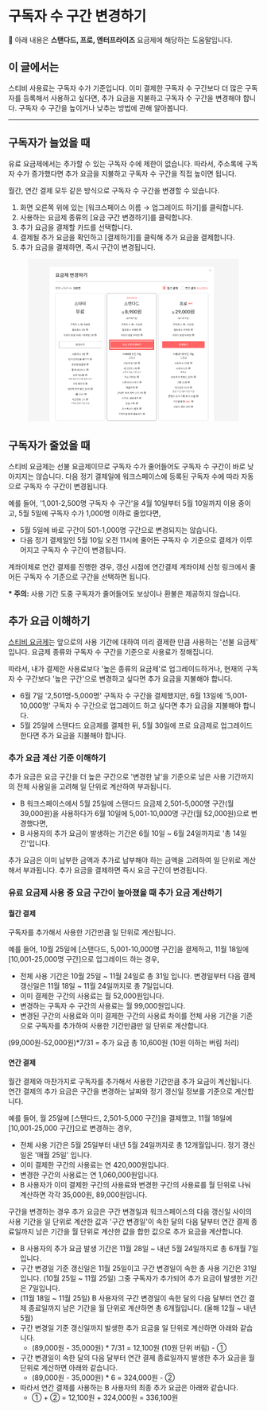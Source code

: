 # 구독자 수 구간 변경하기

💬 아래 내용은 **스탠다드, 프로, 엔터프라이즈** 요금제에 해당하는 도움말입니다.&#x20;

## 이 글에서는

스티비 사용료는 구독자 수가 기준입니다. 이미 결제한 구독자 수 구간보다 더 많은 구독자를 등록해서 사용하고 싶다면, 추가 요금을 지불하고 구독자 수 구간을 변경해야 합니다. 구독자 수 구간을 높이거나 낮추는 방법에 관해 알아봅니다.

***

## 구독자가 늘었을 때

유료 요금제에서는 추가할 수 있는 구독자 수에 제한이 없습니다. 따라서, 주소록에 구독자 수가 증가했다면 추가 요금을 지불하고 구독자 수 구간을 직접 높이면 됩니다.

월간, 연간 결제 모두 같은 방식으로 구독자 수 구간을 변경할 수 있습니다.&#x20;

1. 화면 오른쪽 위에 있는 \[워크스페이스 이름 → 업그레이드 하기]를 클릭합니다.
2. 사용하는 요금제 종류의 \[요금 구간 변경하기]를 클릭합니다.
3. 추가 요금을 결제할 카드를 선택합니다.
4. 결제될 추가 요금을 확인하고 \[결제하기]를 클릭해 추가 요금을 결제합니다.
5. 추가 요금을 결제하면, 즉시 구간이 변경됩니다.

<figure><img src="../../.gitbook/assets/image (90).png" alt=""><figcaption></figcaption></figure>



## 구독자가 줄었을 때

스티비 요금제는 선불 요금제이므로 구독자 수가 줄어들어도 구독자 수 구간이 바로 낮아지지는 않습니다. 다음 정기 결제일에 워크스페이스에 등록된 구독자 수에 따라 자동으로 구독자 수 구간이 변경됩니다.

예를 들어, '1,001-2,500명 구독자 수 구간'을 4월 10일부터 5월 10일까지 이용 중이고, 5월 5일에 구독자 수가 1,000명 이하로 줄었다면,&#x20;

* 5월 5일에 바로 구간이 501-1,000명 구간으로 변경되지는 않습니다.&#x20;
* 다음 정기 결제일인 5월 10일 오전 11시에 줄어든 구독자 수 기준으로 결제가 이루어지고 구독자 수 구간이 변경됩니다.&#x20;

계좌이체로 연간 결제를 진행한 경우, 갱신 시점에 연간결제 계좌이체 신청 링크에서 줄어든 구독자 수 기준으로 구간을 선택하면 됩니다.

**\* 주의:** 사용 기간 도중 구독자가 줄어들어도 보상이나 환불은 제공하지 않습니다.&#x20;



## 추가 요금 이해하기

[스티비 요금제](../understanding/features.md)는 앞으로의 사용 기간에 대하여 미리 결제한 만큼 사용하는 '선불 요금제' 입니다. 요금제 종류와 구독자 수 구간을 기준으로 사용료가 정해집니다.&#x20;

따라서, 내가 결제한 사용료보다 '높은 종류의 요금제'로 업그레이드하거나, 현재의 구독자 수 구간보다 '높은 구간'으로 변경하고 싶다면 추가 요금을 지불해야 합니다.&#x20;

* &#x20;6월 7일 '2,501명-5,000명' 구독자 수 구간을 결제했지만, 6월 13일에 '5,001-10,000명' 구독자 수 구간으로 업그레이드 하고 싶다면 추가 요금을 지불해야 합니다.
* 5월 25일에 스탠다드 요금제를 결제한 뒤, 5월 30일에 프로 요금제로 업그레이드 한다면 추가 요금을 지불해야 합니다.



### 추가 요금 계산 기준 이해하기

추가 요금은 요금 구간을 더 높은 구간으로 '변경한 날'을 기준으로 남은 사용 기간까지의 전체 사용일을 고려해 일 단위로 계산하여 부과됩니다.

* B 워크스페이스에서 5월 25일에 스탠다드 요금제 2,501-5,000명 구간(월 39,000원)을 사용하다가 6월 10일에 5,001-10,000명 구간(월 52,000원)으로 변경했다면,&#x20;
* B 사용자의 추가 요금이 발생하는 기간은 6월 10일 \~ 6월 24일까지로 '총 14일간'입니다.

추가 요금은 이미 납부한 금액과 추가로 납부해야 하는 금액을 고려하여 일 단위로 계산해서 부과됩니다. 추가 요금을 결제하면 즉시 요금 구간이 변경됩니다.



### 유료 요금제 사용 중 요금 구간이 높아졌을 때 추가 요금 계산하기

#### **월간 결제**

구독자를 추가해서 사용한 기간만큼 일 단위로 계산됩니다.&#x20;

예를 들어, 10월 25일에 \[스탠다드, 5,001-10,000명 구간]을 결제하고, 11월 18일에 \[10,001-25,000명 구간]으로 업그레이드 하는 경우,

* 전체 사용 기간은 10월 25일 \~ 11월 24일로 총 31일 입니다. 변경일부터 다음 결제 갱신일은 11월 18일 \~ 11월 24일까지로 총 7일입니다.
* 이미 결제한 구간의 사용료는 월 52,000원입니다.&#x20;
* 변경하는 구독자 수 구간의 사용료는 월 99,000원입니다.&#x20;
* 변경된 구간의 사용료와 이미 결제한 구간의 사용료 차이를 전체 사용 기간을 기준으로 구독자를 추가하여 사용한 기간만큼만 일 단위로 계산합니다.&#x20;

(99,000원-52,000원)\*7/31 = 추가 요금 총 10,600원 (10원 이하는 버림 처리)&#x20;



#### **연간 결제**

월간 결제와 마찬가지로 구독자를 추가해서 사용한 기간만큼 추가 요금이 계산됩니다. 연간 결제의 추가 요금은 구간을 변경하는 날짜와 정기 갱신일 정보를 기준으로 계산합니다.&#x20;

예를 들어, 월 25일에 \[스탠다드, 2,501-5,000 구간]을 결제했고, 11월 18일에 \[10,001-25,000 구간]으로 변경하는 경우,

* 전체 사용 기간은 5월 25일부터 내년 5월 24일까지로 총 12개월입니다. 정기 갱신일은 '매월 25일' 입니다.
* 이미 결제한 구간의 사용료는 연 420,000원입니다.
* 변경한 구간의 사용료는 연 1,060,000원입니다.
* B 사용자가 이미 결제한 구간의 사용료와 변경한 구간의 사용료를 월 단위로 나눠 계산하면 각각 35,000원, 89,000원입니다.&#x20;

구간을 변경하는 경우 추가 요금은 구간 변경일과 워크스페이스의 다음 갱신일 사이의 사용 기간을 일 단위로 계산한 값과 '구간 변경일'이 속한 달의 다음 달부터 연간 결제 종료일까지 남은 기간을 월 단위로 계산한 값을 합한 값으로 추가 요금을 계산합니다.&#x20;

* B 사용자의 추가 요금 발생 기간은 11월 28일 \~ 내년 5월 24일까지로 총 6개월 7일입니다.&#x20;
* 구간 변경일 기준 갱신일은 11월 25일이고 구간 변경일이 속한 총 사용 기간은 31일입니다. (10월 25일 \~ 11월 25일) 그중 구독자가 추가되어 추가 요금이 발생한 기간은 7일입니다.&#x20;
* (11월 18일 \~ 11월 25일) B 사용자의 구간 변경일이 속한 달의 다음 달부터 연간 결제 종료일까지 남은 기간을 월 단위로 계산하면 총 6개월입니다. (올해 12월 \~ 내년 5월)&#x20;
* 구간 변경일 기준 갱신일까지 발생한 추가 요금을 일 단위로 계산하면 아래와 같습니다.
  * (89,000원 - 35,000원) \* 7/31 = 12,100원 (10원 단위 버림) - ①&#x20;
* 구간 변경일이 속한 달의 다음 달부터 연간 결제 종료일까지 발생한 추가 요금을 월 단위로 계산하면 아래와 같습니다.
  * (89,000원 - 35,000원) \* 6 = 324,000원 - ②&#x20;
* 따라서 연간 결제를 사용하는 B 사용자의 최종 추가 요금은 아래와 같습니다.&#x20;
  * ① + ② = 12,100원 + 324,000원 = 336,100원
